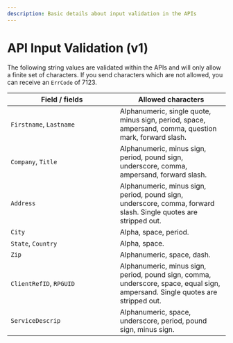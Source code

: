```yaml
---
description: Basic details about input validation in the APIs
---
```


# API Input Validation (v1)

The following string values are validated within the APIs and will only allow a finite set of characters. If you send characters which are not allowed, you can receive an `ErrCode` of 7123.



<table><thead><tr><th width="236">Field / fields</th><th>Allowed characters</th></tr></thead><tbody><tr><td><code>Firstname</code>, <code>Lastname</code></td><td>Alphanumeric, single quote, minus sign, period, space, ampersand, comma, question mark, forward slash.</td></tr><tr><td><code>Company</code>, <code>Title</code></td><td>Alphanumeric, minus sign, period, pound sign, underscore, comma, ampersand, forward slash.</td></tr><tr><td><code>Address</code></td><td>Alphanumeric, minus sign, period, pound sign, underscore, comma, forward slash. Single quotes are stripped out.</td></tr><tr><td><code>City</code></td><td>Alpha, space, period.</td></tr><tr><td><code>State</code>, <code>Country</code></td><td>Alpha, space.</td></tr><tr><td><code>Zip</code></td><td>Alphanumeric, space, dash.</td></tr><tr><td><code>ClientRefID</code>, <code>RPGUID</code></td><td>Alphanumeric, minus sign, period, pound sign, comma, underscore, space, equal sign, ampersand. Single quotes are stripped out.</td></tr><tr><td><code>ServiceDescrip</code></td><td>Alphanumeric, space, underscore, period, pound sign, minus sign.</td></tr></tbody></table>



